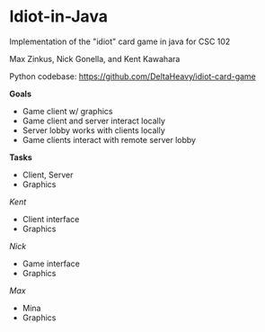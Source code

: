 Idiot-in-Java
=============

Implementation of the "idiot" card game in java for CSC 102

Max Zinkus, Nick Gonella, and Kent Kawahara

Python codebase: https://github.com/DeltaHeavy/idiot-card-game

**Goals**
* Game client w/ graphics
* Game client and server interact locally
* Server lobby works with clients locally
* Game clients interact with remote server lobby

**Tasks**
* Client, Server
* Graphics

*Kent*
* Client interface
* Graphics

*Nick*
* Game interface
* Graphics

*Max*
* Mina
* Graphics
